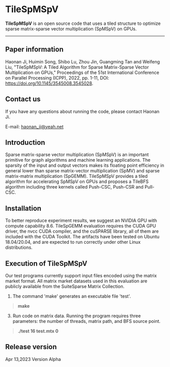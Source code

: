 # TileSpMSpV

 

**TileSpMSpV** is an open source code that uses a tiled structure to optimize sparse matrix-sparse vector multiplication (SpMSpV) on GPUs. 


-------------------
## Paper information

Haonan Ji, Huimin Song, Shibo Lu, Zhou Jin, Guangming Tan and Weifeng Liu, "TileSpMSpV: A Tiled Algorithm for Sparse Matrix-Sparse Vector Multiplication on GPUs,"  Proceedings of the 51st International Conference on Parallel Processing (ICPP), 2022, pp. 1-11, DOI: https://doi.org/10.1145/3545008.3545028.

## Contact us

If you have any questions about running the code, please contact Haonan Ji. 

E-mail: haonan_ji@yeah.net

## Introduction

Sparse matrix-sparse vector multiplication (SpMSpV) is an important primitive for graph algorithms and machine learning applications. The sparsity of the input and output vectors makes its floating point efficiency in general lower than sparse matrix-vector multiplication (SpMV) and sparse matrix-matrix multiplication (SpGEMM). TileSpMSpV provides a tiled algorithm for accelerating SpMSpV on GPUs and proposes a TileBFS algorithm including three kernels called Push-CSC, Push-CSR and Pull-CSC.


<!-- ## Structure
README     instructions on installation
src        C source code
src/main.cu  testing code
Makefile   Makefile that does installation and testing
``` -->

## Installation

<!-- To use this code, you need to modify the Makefile with correct g++ installation path and use make for automatic installation. -->
To better reproduce experiment results, we suggest an NVIDIA GPU with compute capability 8.6. TileSpGEMM evaluation requires the CUDA GPU driver, the nvcc CUDA compiler, and the cuSPARSE library, all of them are included with the CUDA Toolkit. The artifacts have been tested on Ubuntu 18.04/20.04, and are expected to run correctly under other Linux distributions.

## Execution of TileSpMSpV
Our test programs currently support input files encoded using the matrix market format. All matrix market datasets used in this evaluation are publicly available from the SuiteSparse Matrix Collection. 

1. The command 'make' generates an executable file 'test'.
> **make**

3. Run code on matrix data. Running the program requires three parameters: the number of threads, matrix path, and BFS source point.
> **./test 16 test.mtx 0**



## Release version
Apr 13,2023 Version Alpha




 




